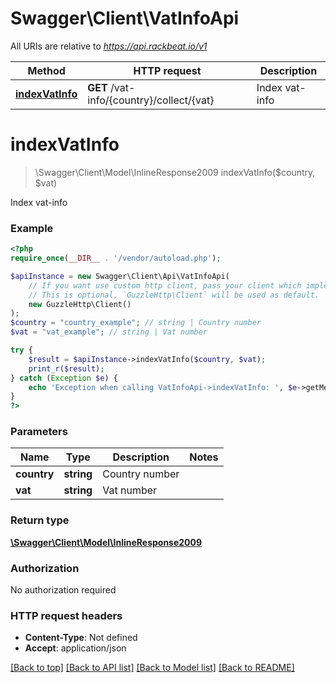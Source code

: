 # Swagger\Client\VatInfoApi

All URIs are relative to *https://api.rackbeat.io/v1*

Method | HTTP request | Description
------------- | ------------- | -------------
[**indexVatInfo**](VatInfoApi.md#indexVatInfo) | **GET** /vat-info/{country}/collect/{vat} | Index vat-info


# **indexVatInfo**
> \Swagger\Client\Model\InlineResponse2009 indexVatInfo($country, $vat)

Index vat-info



### Example
```php
<?php
require_once(__DIR__ . '/vendor/autoload.php');

$apiInstance = new Swagger\Client\Api\VatInfoApi(
    // If you want use custom http client, pass your client which implements `GuzzleHttp\ClientInterface`.
    // This is optional, `GuzzleHttp\Client` will be used as default.
    new GuzzleHttp\Client()
);
$country = "country_example"; // string | Country number
$vat = "vat_example"; // string | Vat number

try {
    $result = $apiInstance->indexVatInfo($country, $vat);
    print_r($result);
} catch (Exception $e) {
    echo 'Exception when calling VatInfoApi->indexVatInfo: ', $e->getMessage(), PHP_EOL;
}
?>
```

### Parameters

Name | Type | Description  | Notes
------------- | ------------- | ------------- | -------------
 **country** | **string**| Country number |
 **vat** | **string**| Vat number |

### Return type

[**\Swagger\Client\Model\InlineResponse2009**](../Model/InlineResponse2009.md)

### Authorization

No authorization required

### HTTP request headers

 - **Content-Type**: Not defined
 - **Accept**: application/json

[[Back to top]](#) [[Back to API list]](../../README.md#documentation-for-api-endpoints) [[Back to Model list]](../../README.md#documentation-for-models) [[Back to README]](../../README.md)

